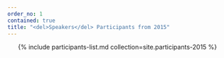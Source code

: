 ```yaml
---
order_no: 1
contained: true
title: "<del>Speakers</del> Participants from 2015"
---
```


<ol class="participants-list">
  {% include participants-list.md collection=site.participants-2015 %}
</ol>
